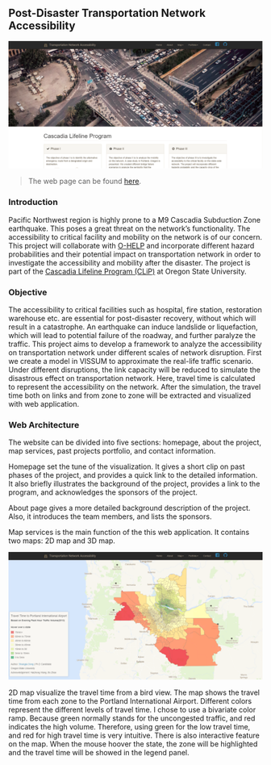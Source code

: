 ## Post-Disaster Transportation Network Accessibility 

![web interface](./img/webInterface.PNG)

> The web page can be found [here](https://shangjiadong.github.io/netAcce/).

### Introduction

Pacific Northwest region is highly prone to a M9 Cascadia Subduction Zone earthquake.  This poses a great threat on the network’s functionality. The accessibility to critical facility and mobility on the network is of our concern. This project will collaborate with [O-HELP](ohelp.oregonstate.edu) and incorporate different hazard probabilities and their potential impact on transportation network in order to investigate the accessibility and mobility after the disaster. The project is part of the [Cascadia Lifeline Program (CLiP)](http://cascadia.oregonstate.edu/) at Oregon State University. 

### Objective 

The accessibility to critical facilities such as hospital, fire station,  restoration warehouse etc. are essential for post-disaster recovery, without which will result in a catastrophe. An earthquake can induce landslide or liquefaction, which will lead to potential failure of the roadway, and further paralyze the traffic. This project aims to develop a framework to analyze the accessibility on transportation network under different scales of network disruption. First we create a model in VISSUM to approximate the real-life traffic scenario. Under different disruptions, the link capacity will be reduced to simulate the disastrous effect on transportation network. Here, travel time is calculated to represent the accessibility on the network. After the simulation, the travel time both on links and from zone to zone will be extracted and visualized with web application. 

### Web Architecture 

The website can be divided into five sections: homepage, about the project, map services, past projects portfolio, and contact information. 

Homepage set the tune of the visualization. It gives a short clip on past phases of the project, and provides a quick link to the detailed information. It also briefly illustrates the background of the project, provides a link to the program, and acknowledges the sponsors of the project. 

About page gives a more detailed background description of the project. Also, it introduces the team members, and lists the sponsors. 

Map services is the main function of the this web application. It contains two maps: 2D map and 3D map. 

![2D map](./img/map2d.PNG)

2D map visualize the travel time from a bird view. The map shows the travel time from each zone to the Portland International Airport. Different colors represent the different levels of travel time. I chose to use a bivariate color ramp. Because green normally stands for the uncongested traffic, and red indicates the high volume. Therefore, using green for the low travel time, and red for high travel time is very intuitive. There is also interactive feature on the map. When the mouse hoover the state, the zone will be highlighted and the travel time will be showed in the legend panel. 









